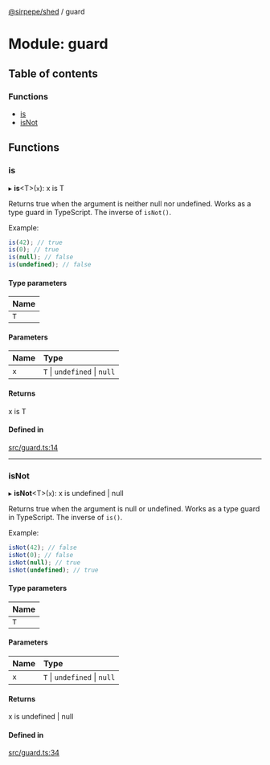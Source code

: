 [@sirpepe/shed](../README.md) / guard

# Module: guard

## Table of contents

### Functions

- [is](guard.md#is)
- [isNot](guard.md#isnot)

## Functions

### is

▸ **is**<T\>(`x`): x is T

Returns true when the argument is neither null nor undefined. Works as a type
guard in TypeScript. The inverse of `isNot()`.

Example:

```typescript
is(42); // true
is(0); // true
is(null); // false
is(undefined); // false
```

#### Type parameters

| Name |
| :------ |
| `T` |

#### Parameters

| Name | Type |
| :------ | :------ |
| `x` | `T` \| `undefined` \| ``null`` |

#### Returns

x is T

#### Defined in

[src/guard.ts:14](https://github.com/SirPepe/shed/blob/a77f48a/src/guard.ts#L14)

___

### isNot

▸ **isNot**<T\>(`x`): x is undefined \| null

Returns true when the argument is null or undefined. Works as a type guard in
TypeScript. The inverse of `is()`.

Example:

```typescript
isNot(42); // false
isNot(0); // false
isNot(null); // true
isNot(undefined); // true
```

#### Type parameters

| Name |
| :------ |
| `T` |

#### Parameters

| Name | Type |
| :------ | :------ |
| `x` | `T` \| `undefined` \| ``null`` |

#### Returns

x is undefined \| null

#### Defined in

[src/guard.ts:34](https://github.com/SirPepe/shed/blob/a77f48a/src/guard.ts#L34)
